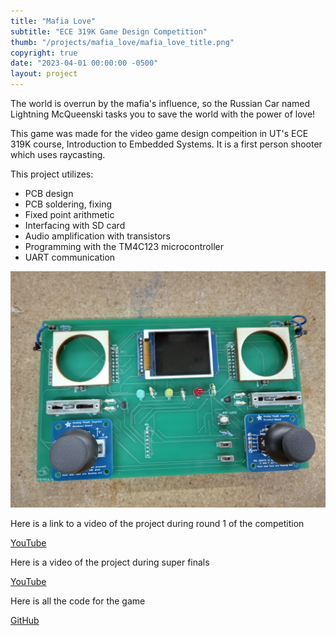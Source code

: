 ```yaml
---
title: "Mafia Love"
subtitle: "ECE 319K Game Design Competition"
thumb: "/projects/mafia_love/mafia_love_title.png"
copyright: true
date: "2023-04-01 00:00:00 -0500"
layout: project
---
```

The world is overrun by the mafia's influence, so the Russian Car named Lightning McQueenski tasks you
to save the world with the power of love!

This game was made for the video game design compeition in UT's ECE 319K course, Introduction to Embedded Systems. It is a first person shooter which uses raycasting.

This project utilizes:
- PCB design
- PCB soldering, fixing
- Fixed point arithmetic
- Interfacing with SD card
- Audio amplification with transistors
- Programming with the TM4C123 microcontroller
- UART communication

![PCB](/projects/mafia_love/mafia_love_pcb.jpg)

Here is a link to a video of the project during round 1 of the competition

<a target="_blank" href="https://youtu.be/tt1Ob6QPF8w">YouTube</a>

Here is a video of the project during super finals

<a target="_blank" href="https://youtu.be/Tndd8hVGafk">YouTube</a>

Here is all the code for the game

<a target="_blank" href ="https://github.com/MisterMjirES/mafia_love">GitHub</a>